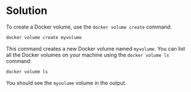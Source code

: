 # Solution

To create a Docker volume, use the `docker volume create` command:

```bash
docker volume create myvolume
```

This command creates a new Docker volume named `myvolume`. You can list all the Docker volumes on your machine using the `docker volume ls` command:

```bash
docker volume ls
```

You should see the `myvolume` volume in the output.
